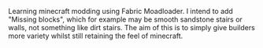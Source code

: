 Learning minecraft modding using Fabric Moadloader. I intend to add "Missing blocks", which for example may be smooth sandstone stairs or walls, not something like dirt stairs. The aim of this is to simply give builders more variety whilst still retaining the feel of minecraft.
